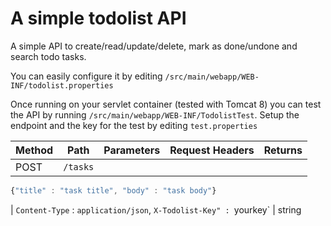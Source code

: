 A simple todolist API
=====================

A simple API to create/read/update/delete, mark as done/undone and search todo tasks.

You can easily configure it by editing `/src/main/webapp/WEB-INF/todolist.properties`

Once running on your servlet container (tested with Tomcat 8) you can test the API 
by running `/src/main/webapp/WEB-INF/TodolistTest`. 
Setup the endpoint and the key for the test by editing `test.properties`

| Method | Path | Parameters | Request Headers | Returns
|------|----------|--------|---------|-------
| POST | `/tasks` | 
```javascript 
{"title" : "task title", "body" : "task body"}
``` 
| `Content-Type` : `application/json`, `X-Todolist-Key" : `yourkey` | string

